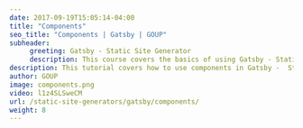 ```yaml
---
date: 2017-09-19T15:05:14-04:00
title: "Components"
seo_title: "Components | Gatsby | GOUP"
subheader:
     greeting: Gatsby - Static Site Generator
     description: This course covers the basics of using Gatsby - Static Site Generator. Work your way through the videos/articles and I'll teach you everything you need to know to create a professional and scalable website or blog!
description: This tutorial covers how to use components in Gatsby -  Static Site Generator.
author: GOUP
image: components.png
video: l1z4SLSweCM
url: /static-site-generators/gatsby/components/
weight: 8
---
```

